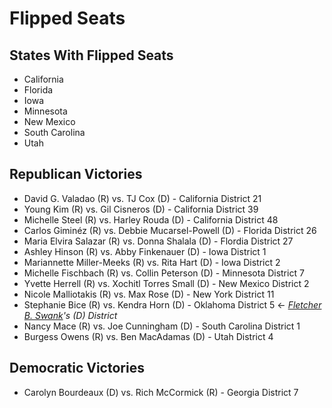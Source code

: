 # Flipped Seats

## States With Flipped Seats

- California
- Florida
- Iowa
- Minnesota
- New Mexico
- South Carolina
- Utah

## Republican Victories

- David G. Valadao (R) vs. TJ Cox (D) - California District 21
- Young Kim (R) vs. Gil Cisneros (D) - California District 39
- Michelle Steel (R) vs. Harley Rouda (D) - California District 48
- Carlos Giminéz (R) vs. Debbie Mucarsel-Powell (D) - Florida District 26
- Maria Elvira Salazar (R) vs. Donna Shalala (D) - Flordia District 27
- Ashley Hinson (R) vs. Abby Finkenauer (D) - Iowa District 1
- Mariannette Miller-Meeks (R) vs. Rita Hart (D) - Iowa District 2
- Michelle Fischbach (R) vs. Collin Peterson (D) - Minnesota District 7
- Yvette Herrell (R) vs. Xochitl Torres Small (D) - New Mexico District 2
- Nicole Malliotakis (R) vs. Max Rose (D) - New York District 11
- Stephanie Bice (R) vs. Kendra Horn (D) - Oklahoma District 5 <- *[Fletcher B. Swank](https://en.wikipedia.org/wiki/Fletcher_B._Swank)'s (D) District*
- Nancy Mace (R) vs. Joe Cunningham (D) - South Carolina District 1
- Burgess Owens (R) vs. Ben MacAdamas (D) - Utah District 4


## Democratic Victories

- Carolyn Bourdeaux (D) vs. Rich McCormick (R) - Georgia District 7
